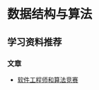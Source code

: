 # 数据结构与算法


## 学习资料推荐

### 文章
- [软件工程师和算法竞赛](https://mp.weixin.qq.com/s?__biz=MzU4NTIxODYwMQ==&mid=2247488085&idx=1&sn=3dfcfdd684a4e97ecb18fe483d1b3e2e&chksm=fd8cbd13cafb340542a361e877ee09553053ef9f9da39f087b7fb5b3ac1c5d161bce2557be1f&scene=0&xtrack=1#rd)
